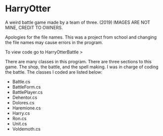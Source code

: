 # HarryOtter
A weird battle game made by a team of three. (2019) IMAGES ARE NOT MINE, CREDIT TO OWNERS.

Apologies for the file names. This was a project from school and changing the file names may cause errors in the program.

To view code go to HarryOtterBattle >

There are many classes in this program. 
There are three sections to this game. The shop, the battle, and the spell making.
I was in charge of coding the battle. The classes I coded are listed below:
- Battle.cs
- BattleForm.cs
- BattlePlayer.cs
- Dehentor.cs
- Dolores.cs
- Haremione.cs
- Harry.cs
- Ron.cs
- Unit.cs
- Voldemoth.cs
